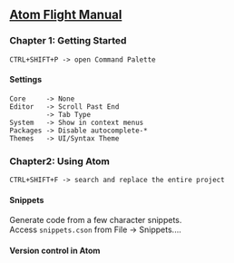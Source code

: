 ## [Atom Flight Manual](https://flight-manual.atom.io/)

### Chapter 1: Getting Started

```
CTRL+SHIFT+P -> open Command Palette
```

#### Settings

```
Core     -> None
Editor   -> Scroll Past End
         -> Tab Type
System   -> Show in context menus
Packages -> Disable autocomplete-*
Themes   -> UI/Syntax Theme
```

### Chapter2: Using Atom

```
CTRL+SHIFT+F -> search and replace the entire project
```

#### Snippets

Generate code from a few character snippets.  
Access `snippets.cson` from File -> Snippets....

#### Version control in Atom
